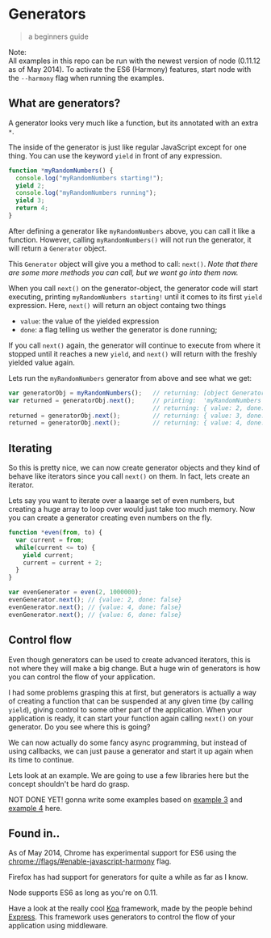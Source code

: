 # Generators

> a beginners guide

Note:  
All examples in this repo can be run with the newest version of node (0.11.12 as of May 2014).
To activate the ES6 (Harmony) features, start node with the `--harmony` flag
when running the examples.


## What are generators?

A generator looks very much like a function, but its annotated with an extra `*`.

The inside of the generator is just like regular JavaScript except for one thing.
You can use the keyword `yield` in front of any expression.

```javascript
function *myRandomNumbers() {
  console.log("myRandomNumbers starting!");
  yield 2;
  console.log("myRandomNumbers running");
  yield 3;
  return 4;
}
```

After defining a generator like `myRandomNumbers` above, you can call it like
a function. However, calling `myRandomNumbers()` will not run the generator,
it will return a `Generator` object.

This `Generator` object will give you a method to call: `next()`. _Note that
there are some more methods you can call, but we wont go into them now._

When you call `next()` on the generator-object, the generator code will start
executing, printing `myRandomNumbers starting!` until it comes to its first `yield` expression. Here, `next()` will
return an object containg two things

- `value`: the value of the yielded expression
- `done`: a flag telling us wether the generator is done running;

If you call `next()` again, the generator will continue to execute from where
it stopped until it reaches a new `yield`, and `next()` will return with the
freshly yielded value again.

Lets run the `myRandomNumbers` generator from above and see what we get:

```javascript
var generatorObj = myRandomNumbers();   // returning: [object Generator]
var returned = generatorObj.next();     // printing:  'myRandomNumbers starting!'
                                        // returning: { value: 2, done: false }
returned = generatorObj.next();         // returning: { value: 3, done: false }
returned = generatorObj.next();         // returning: { value: 4, done: true }
```

## Iterating

So this is pretty nice, we can now create generator objects and they kind of
behave like iterators since you call `next()` on them. In fact, lets create an
iterator.

Lets say you want to iterate over a laaarge set of even numbers, but
creating a huge array to loop over would just take too much memory. Now you can
create a generator creating even numbers on the fly.

```javascript
function *even(from, to) {
  var current = from;
  while(current <= to) {
    yield current;
    current = current + 2;
  }
}

var evenGenerator = even(2, 1000000);
evenGenerator.next(); // {value: 2, done: false}
evenGenerator.next(); // {value: 4, done: false}
evenGenerator.next(); // {value: 6, done: false}
```


## Control flow

Even though generators can be used to create advanced iterators, this is not
where they will make a big change. But a huge win of generators is how you can
control the flow of your application.

I had some problems grasping this at first,
but generators is actually a way of creating a function that can be suspended at
any given time (by calling `yield`), giving control to some other part of the
application. When your application is ready, it can start your function again
calling `next()` on your generator. Do you see where this is going?

We can now actually do some fancy async programming, but instead of using
callbacks, we can just pause a generator and start it up again when its time to
continue.

Lets look at an example. We are going to use a few libraries here but the concept
shouldn't be hard do grasp.

NOT DONE YET! gonna write some examples based on [example 3](3-get-sync.js) and [example 4](4-get-async.js) here.


## Found in..

As of May 2014, Chrome has experimental support for ES6 using the
[chrome://flags/#enable-javascript-harmony](chrome://flags/#enable-javascript-harmony)
flag.

Firefox has had support for generators for quite a while as far as I know.

Node supports ES6 as long as you're on 0.11.

Have a look at the really cool [Koa](http://koajs.com/) framework, made by the
people behind [Express](http://expressjs.com/). This framework uses generators
to control the flow of your application using middleware.
